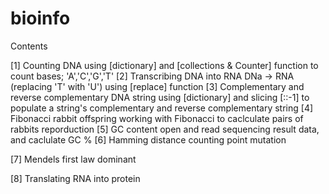 # bioinfo
Contents

[1] Counting DNA
 using [dictionary] and [collections & Counter] function to count bases; 'A','C','G','T'
[2] Transcribing DNA into RNA
 DNa -> RNA (replacing 'T' with 'U') using [replace] function
[3] Complementary and reverse complementary DNA string
 using [dictionary] and slicing [::-1] to populate a string's complementary and reverse complementary string
[4] Fibonacci rabbit offspring
 working with Fibonacci to caclculate pairs of rabbits reporduction
[5] GC content
 open and read sequencing result data, and caclulate GC %
[6] Hamming distance counting point mutation

[7] Mendels first law dominant

[8] Translating RNA into protein
